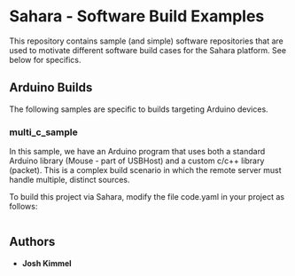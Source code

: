 # Sahara - Software Build Examples

This repository contains sample (and simple) software repositories that are used to motivate different software build cases for the Sahara platform. See below for specifics.

## Arduino Builds

The following samples are specific to builds targeting Arduino devices.

### multi_c_sample

In this sample, we have an Arduino program that uses both a standard Arduino library (Mouse - part of USBHost) and a custom c/c++ library (packet). This is a complex build scenario in which the remote server must handle multiple, distinct sources.

To build this project via Sahara, modify the file code.yaml in your project as follows:
```

```

## Authors

* **Josh Kimmel**